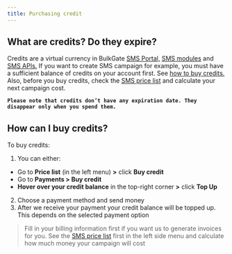 ```yaml
---
title: Purchasing credit 
---
```


## What are credits? Do they expire?
Credits are a virtual currency in BulkGate [SMS Portal,](https://www.bulkgate.com/en/sms-portal/) [SMS modules](https://www.bulkgate.com/en/sms-module/) and [SMS APIs.](https://www.bulkgate.com/en/developers/sms-api/) If you want to create SMS campaign for example, you must have a sufficient balance of credits on your account first. See [how to buy credits.](#how-can-i-buy-credits) Also, before you buy credits, check the [SMS price list](using-price-list.md#how-to-use-price-list) and calculate your next campaign cost. 

**`Please note that credits don’t have any expiration date. They disappear only when you spend them.`**

## How can I buy credits?
To buy credits:
1. You can either:
- Go to **Price list** (in the left menu) **>** click **Buy credit** 
- Go to **Payments > Buy credit** 
- **Hover over your credit balance** in the top-right corner **>** click **Top Up**
2.	Choose a payment method and send money
3.	After we receive your payment your credit balance will be topped up. This depends on the selected payment option

>Fill in your billing information first if you want us to generate invoices for you.
>See the [SMS price list](using-price-list.md#how-to-use-price-list) first in the left side menu and calculate how much money  your campaign will cost
